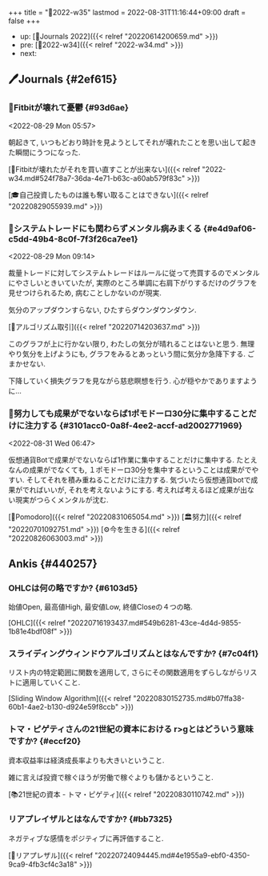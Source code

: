 +++
title = "📓2022-w35"
lastmod = 2022-08-31T11:16:44+09:00
draft = false
+++

-   up: [📅Journals 2022]({{< relref "20220614200659.md" >}})
-   pre: [📓2022-w34]({{< relref "2022-w34.md" >}})
-   next:


## 🖊Journals {#2ef615}


### 💭Fitbitが壊れて憂鬱 {#93d6ae}

<span class="timestamp-wrapper"><span class="timestamp">&lt;2022-08-29 Mon 05:57&gt;</span></span>

朝起きて, いつもどおり時計を見ようとしてそれが壊れたことを思い出して起きた瞬間にうつになった.

[💭Fitbitが壊れたがそれを買い直すことが出来ない]({{< relref "2022-w34.md#524f78a7-36da-4e71-b63c-a60ab579f83c" >}})

[🎓自己投資したものは誰も奪い取ることはできない]({{< relref "20220829055939.md" >}})


### 💭システムトレードにも関わらずメンタル病みまくる {#e4d9af06-c5dd-49b4-8c0f-7f3f26ca7ee1}

<span class="timestamp-wrapper"><span class="timestamp">&lt;2022-08-29 Mon 09:14&gt;</span></span>

裁量トレードに対してシステムトレードはルールに従って売買するのでメンタルにやさしいときいていたが, 実際のところ単調に右肩下がりするだけのグラフを見せつけられるため, 病むことしかないのが現実.

気分のアップダウンすらない, ひたすらダウンダウンダウン.

[📝アルゴリズム取引]({{< relref "20220714203637.md" >}})

このグラフが上に行かない限り, わたしの気分が晴れることはないと思う. 無理やり気分を上げようにも, グラフをみるとあっという間に気分か急降下する. ごまかせない.

下降していく損失グラフを見ながら慈悲瞑想を行う. 心が穏やかでありますように...


### 💭努力しても成果がでないならば1ポモドーロ30分に集中することだけに注力する {#3101acc0-0a8f-4ee2-accf-ad2002771969}

<span class="timestamp-wrapper"><span class="timestamp">&lt;2022-08-31 Wed 06:47&gt;</span></span>

仮想通貨Botで成果がでないならば1作業に集中することだけに集中する. たとえなんの成果がでなくても, １ポモドーロ30分を集中するということは成果がでやすい. そしてそれを積み重ねることだけに注力する. 気づいたら仮想通貨botで成果がでればいいが, それを考えないようにする. 考えれば考えるほど成果が出ない現実がつらくメンタルが沈む.

[🍅Pomodoro]({{< relref "20220831065054.md" >}}) [🏛努力]({{< relref "20220701092751.md" >}}) [⚙今を生きる]({{< relref "20220826063003.md" >}})


## Ankis {#440257}


### OHLCは何の略ですか? {#6103d5}

始値Open, 最高値High, 最安値Low, 終値Closeの４つの略.

[OHLC]({{< relref "20220716193437.md#549b6281-43ce-4d4d-9855-1b81e4bdf08f" >}})


### スライディングウィンドウアルゴリズムとはなんですか? {#7c04f1}

リスト内の特定範囲に関数を適用して, さらにその関数適用をずらしながらリストに適用していくこと.

[Sliding Window Algorithm]({{< relref "20220830152735.md#b07ffa38-60b1-4ae2-b130-d924e59f8ccb" >}})


### トマ・ピゲティさんの21世紀の資本における r>gとはどういう意味ですか? {#eccf20}

資本収益率は経済成長率よりも大きいということ.

雑に言えば投資で稼ぐほうが労働で稼ぐよりも儲かるということ.

[📚21世紀の資本 - トマ・ピゲティ]({{< relref "20220830110742.md" >}})


### リアプレイザルとはなんですか? {#bb7325}

ネガティブな感情をポジティブに再評価すること.

[📝リアプレザル]({{< relref "20220724094445.md#4e1955a9-ebf0-4350-9ca9-4fb3cf4c3a18" >}})
